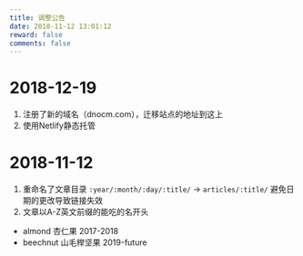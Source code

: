```yaml
---
title: 调整公告
date: 2018-11-12 13:01:12
reward: false
comments: false
---
```


# 2018-12-19
1. 注册了新的域名（dnocm.com），迁移站点的地址到这上   
2. 使用Netlify静态托管

# 2018-11-12
1. 重命名了文章目录 `:year/:month/:day/:title/` -> `articles/:title/` 避免日期的更改导致链接失效   
2. 文章以A-Z英文前缀的能吃的名开头   
  - almond 杏仁果 2017-2018
  - beechnut 山毛榉坚果 2019-future
